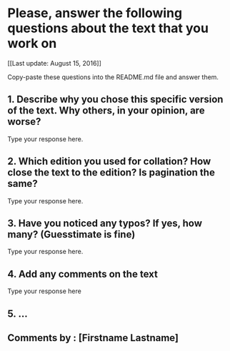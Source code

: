 # Please, answer the following questions about the text that you work on

[[Last update: August 15, 2016]]

Copy-paste these questions into the README.md file and answer them.

## 1. Describe why you chose this specific version of the text. Why others, in your opinion, are worse?

Type your response here.

## 2. Which edition you used for collation? How close the text to the edition? Is pagination the same?

Type your response here.

## 3. Have you noticed any typos? If yes, how many? (Guesstimate is fine)

Type your response here.

## 4. Add any comments on the text

Type your response here

## 5. ...

## Comments by : [Firstname Lastname]

